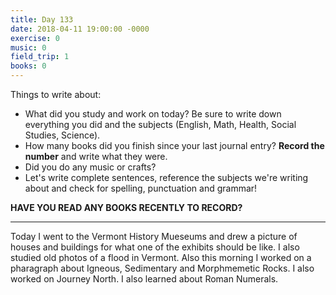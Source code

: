 ```yaml
---
title: Day 133
date: 2018-04-11 19:00:00 -0000
exercise: 0
music: 0
field_trip: 1
books: 0
---
```

Things to write about:

* What did you study and work on today? Be sure to write down everything you did and the subjects (English, Math, Health, Social Studies, Science).
* How many books did you finish since your last journal entry? **Record the number** and write what they were.
* Did you do any music or crafts?
* Let's write complete sentences, reference the subjects we're writing about and check for spelling, punctuation and grammar!

**HAVE YOU READ ANY BOOKS RECENTLY TO RECORD?**

***

Today I went to the Vermont History Mueseums and drew a picture of houses and buildings for what one of the exhibits should be like. I also studied old photos of a flood in Vermont. Also this morning I worked on a pharagraph about Igneous, Sedimentary and Morphmemetic Rocks. I also worked on Journey North. I also learned about Roman Numerals.
